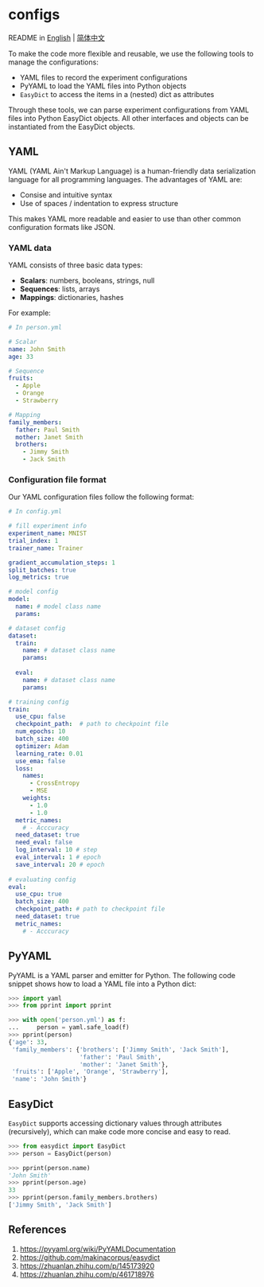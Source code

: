 # configs

README in [English](/README.md) | [简体中文](/readme/README_zh_CN.md)

To make the code more flexible and reusable, we use the following tools to manage the configurations:

- YAML files to record the experiment configurations
- PyYAML to load the YAML files into Python objects
- `EasyDict` to access the items in a (nested) dict as attributes

Through these tools, we can parse experiment configurations from YAML files into Python EasyDict objects. All other interfaces and objects can be instantiated from the EasyDict objects.

## YAML

YAML (YAML Ain't Markup Language) is a human-friendly data serialization language for all programming languages. The advantages of YAML are:

- Consise and intuitive syntax
- Use of spaces / indentation to express structure

This makes YAML more readable and easier to use than other common configuration formats like JSON.

### YAML data

YAML consists of three basic data types:

- **Scalars**: numbers, booleans, strings, null
- **Sequences**: lists, arrays
- **Mappings**: dictionaries, hashes

For example:

```yaml
# In person.yml

# Scalar
name: John Smith
age: 33

# Sequence
fruits:
  - Apple
  - Orange
  - Strawberry

# Mapping
family_members:
  father: Paul Smith
  mother: Janet Smith
  brothers:
    - Jimmy Smith
    - Jack Smith
```

### Configuration file format

Our YAML configuration files follow the following format:

```yaml
# In config.yml

# fill experiment info
experiment_name: MNIST
trial_index: 1
trainer_name: Trainer

gradient_accumulation_steps: 1
split_batches: true
log_metrics: true

# model config
model:
  name: # model class name
  params:

# dataset config
dataset:
  train:
    name: # dataset class name
    params:
    
  eval:
    name: # dataset class name
    params:

# training config
train:
  use_cpu: false
  checkpoint_path:  # path to checkpoint file
  num_epochs: 10
  batch_size: 400
  optimizer: Adam
  learning_rate: 0.01
  use_ema: false
  loss:
    names: 
      - CrossEntropy
      - MSE
    weights: 
      - 1.0
      - 1.0
  metric_names:
    # - Acccuracy
  need_dataset: true
  need_eval: false
  log_interval: 10 # step
  eval_interval: 1 # epoch
  save_interval: 20 # epoch
  
# evaluating config
eval:
  use_cpu: true
  batch_size: 400
  checkpoint_path: # path to checkpoint file
  need_dataset: true
  metric_names:
    # - Acccuracy

```

## PyYAML

PyYAML is a YAML parser and emitter for Python. The following code snippet shows how to load a YAML file into a Python dict:

```python
>>> import yaml
>>> from pprint import pprint

>>> with open('person.yml') as f:
...     person = yaml.safe_load(f)
>>> pprint(person)
{'age': 33,
 'family_members': {'brothers': ['Jimmy Smith', 'Jack Smith'],
                    'father': 'Paul Smith',
                    'mother': 'Janet Smith'},
 'fruits': ['Apple', 'Orange', 'Strawberry'],
 'name': 'John Smith'}
```

## EasyDict

`EasyDict` supports accessing dictionary values through attributes (recursively), which can make code more concise and easy to read.

```python
>>> from easydict import EasyDict
>>> person = EasyDict(person)

>>> pprint(person.name)
'John Smith'
>>> pprint(person.age)
33
>>> pprint(person.family_members.brothers)
['Jimmy Smith', 'Jack Smith']
```

## References

1. <https://pyyaml.org/wiki/PyYAMLDocumentation>
2. <https://github.com/makinacorpus/easydict>
3. <https://zhuanlan.zhihu.com/p/145173920>
4. <https://zhuanlan.zhihu.com/p/461718976>
